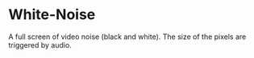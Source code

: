 # White-Noise

A full screen of video noise (black and white). The size of the pixels are triggered by audio. 

